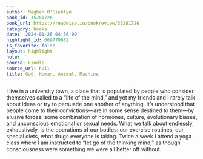 ```yaml
---
author: Meghan O'Gieblyn
book_id: 35281726
book_url: https://readwise.io/bookreview/35281726
category: books
date: '2024-01-26 04:56:00'
highlight_id: 669770682
is_favorite: false
layout: highlight
note: ''
source: kindle
source_url: null
title: God, Human, Animal, Machine
---
```


I live in a university town, a place that is populated by people who consider themselves called to a “life of the mind,” and yet my friends and I rarely talk about ideas or try to persuade one another of anything. It’s understood that people come to their convictions—are in some sense destined to them—by elusive forces: some combination of hormones, culture, evolutionary biases, and unconscious emotional or sexual needs. What we talk about endlessly, exhaustively, is the operations of our bodies: our exercise routines, our special diets, what drugs everyone is taking. Twice a week I attend a yoga class where I am instructed to “let go of the thinking mind,” as though consciousness were something we were all better off without.